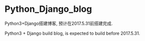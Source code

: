 # Python_Django_blog
Python3+Django搭建博客, 预计在2017.5.31前搭建完成.


Python3 + Django build blog, is expected to build before 2017.5.31.
